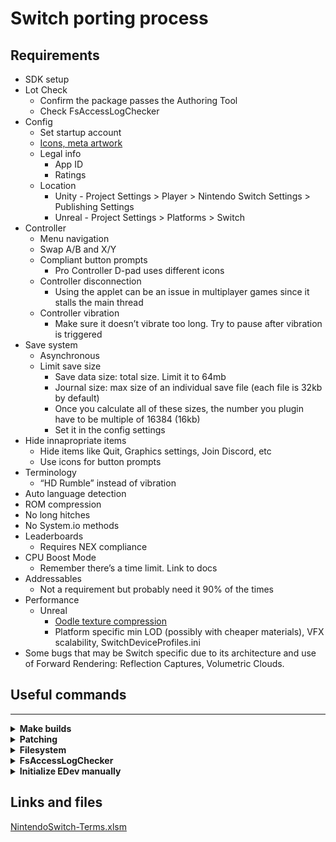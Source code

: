 # Switch porting process

## Requirements
- SDK setup
- Lot Check
    - Confirm the package passes the Authoring Tool
    - Check FsAccessLogChecker
- Config
    - Set startup account
    - [Icons, meta artwork](https://github.com/kf-jbialo/porting-reference/wiki/Platform-Reference-Images)
    - Legal info
        - App ID
        - Ratings
    - Location
        - Unity - Project Settings > Player > Nintendo Switch Settings > Publishing Settings
        - Unreal - Project Settings > Platforms > Switch
- Controller
    - Menu navigation
    - Swap A/B and X/Y
    - Compliant button prompts
        - Pro Controller D-pad uses different icons
    - Controller disconnection
        - Using the applet can be an issue in multiplayer games since it stalls the main thread
    - Controller vibration
        - Make sure it doesn’t vibrate too long. Try to pause after vibration is triggered
- Save system
    - Asynchronous
    - Limit save size
        - Save data size: total size. Limit it to 64mb
        - Journal size: max size of an individual save file (each file is 32kb by default)
        - Once you calculate all of these sizes, the number you plugin have to be multiple of 16384 (16kb)
        - Set it in the config settings
- Hide innapropriate items
    - Hide items like Quit, Graphics settings, Join Discord, etc
    - Use icons for button prompts
- Terminology
    - “HD Rumble” instead of vibration
- Auto language detection
- ROM compression
- No long hitches
- No System.io methods
- Leaderboards
    - Requires NEX compliance
- CPU Boost Mode
    - Remember there’s a time limit. Link to docs
- Addressables
    - Not a requirement but probably need it 90% of the times
- Performance
    - Unreal
        - [Oodle texture compression](https://docs.unrealengine.com/4.27/en-US/TestingAndOptimization/Oodle/Texture/)
        - Platform specific min LOD (possibly with cheaper materials), VFX scalability, SwitchDeviceProfiles.ini
- Some bugs that may be Switch specific due to its architecture and use of Forward Rendering: Reflection Captures, Volumetric Clouds.

## Useful commands
<hr>
<details>
	<summary><b> Make builds </b></summary> 
	<details>
		<summary> Unreal </summary>
	    	<pre><code>
@echo on
title Building GameName on Switch (Shipping)
echo Starting a Switch build...
C:/Unreal/GameName/4.27_v2/Engine/Binaries/DotNET/AutomationTool.exe BuildCookRun -project=C:/Unreal/GameName/Game/ProjectName.uproject -noP4 -clientconfig=Shipping -serverconfig=Shipping -nocompile -nocompileeditor -installed -ue4exe=C:\Unreal\GameName\4.27_v2\Engine\Binaries\Win64\UE4Editor-Cmd.exe -utf8output -platform=Switch -build -cook -map=+Map1+Map2+Map3 -unversionedcookedcontent -compressed -stage -package -stagingdirectory=M:/Builds/GameName/BuildMachine/v2/ -cmdline=""
echo Finished building for Switch.
		</code></pre>
	</details>
</details>
<hr">
<details>
	<summary><b> Patching </b></summary> 
	<details>
		<summary> Analyze patch </summary>
		<pre><code>
%NINTENDO_SDK_ROOT%\Tools\CommandLineTools\AuthoringTool\AuthoringTool.exe analyze-patch C:\GameName\Binaries\Switch\GameName-Switch-Shipping-patch.nsp --previous C:\GameName\Releases\Cert\Switch\LatestPatch\GameName-Switch-Shipping-Update-Patch2-RC1.nsp --original C:\GameName\Releases\Cert\Switch\OriginalRelease\GameName-Switch-Shipping.nsp
		</code></pre>	
   	</details>
	<details>
		<summary> Diff patch </summary>    
	        <pre><code> 
%NINTENDO_SDK_ROOT%\Tools\CommandLineTools\AuthoringTool\AuthoringTool.exe diffpatch C:\GameName\Releases\Cert\Switch\OriginalRelease\GameName-Switch-Shipping.nsp C:\GameName\Releases\Cert\Switch\LatestPatch\GameName-Switch-Shipping-Update-Patch2-RC1.nsp C:\GameName\Binaries\Switch\GameName-Switch-Shipping-patch.nsp
	 	</code></pre>
 	</details>
    	<details>
		<summary> Compare NSP </summary>
		<pre><code>
%NINTENDO_SDK_ROOT%\Tools\CommandLineTools\AuthoringTool\AuthoringTool.exe comparensp C:\GameName\Binaries\Switch\GameName-Switch-Shipping-patch.nsp C:\GameName\Releases\Cert\Switch\OriginalRelease\GameName-Switch-Shipping.nsp
		</code></pre>
	</details>
</details>
<hr">
<details>
	<summary><b> Filesystem </b></summary> 
	<details>
		<summary> Copy files from the SD card to PC </summary>
		<pre><code>
%NINTENDO_SDK_ROOT%\Tools\CommandLineTools\RunOnTarget.exe %NINTENDO_SDK_ROOT%\TargetTools\NX-NXFP2-a64\DevMenuCommand\Release\DevMenuCommand.nsp -- debug copy --source sdcard:/ --destination M:/nx_sdcard --skip-error-file
		</code></pre>	
   	</details>
	<details>
		<summary> Restore/Backup Save Data </summary>
		<pre><code>
[KF Documentation](https://github.com/kf-jbialo/porting-reference/wiki/Console-Storage-Backup-Restore))
		</code></pre>	
   	</details>
</details>
<hr">
<details>
	<summary><b> FsAccessLogChecker </b></summary>
	<pre><code>
%NINTENDO_SDK_ROOT%\Tools\FsAccessLogChecker\FsAccessLogChecker.exe M:\nx_sdcard\FsAccessLog.txt -o M:\nx_sdcard\FsAccessLog-Result.txt
	</code></pre>	
</details>
<hr">
<details>
	<summary><b>Initialize EDev manually</b></summary>
	<p>Fixes the kit not booting due to failing to update the firmware through Nintendo Dev Interface</p>
	<pre><code>
%NINTENDO_SDK_ROOT%\Tools\CommandLineTools\InitializeEdevWin.exe
	</code></pre>	
</details>
<hr">

## Links and files

[NintendoSwitch-Terms.xlsm](https://prod-files-secure.s3.us-west-2.amazonaws.com/31274887-7daf-4c2f-b51f-9a29b90d9eb7/ae4dec49-d11a-4a3c-989c-a2c267257786/NintendoSwitch-Terms.xlsm)
